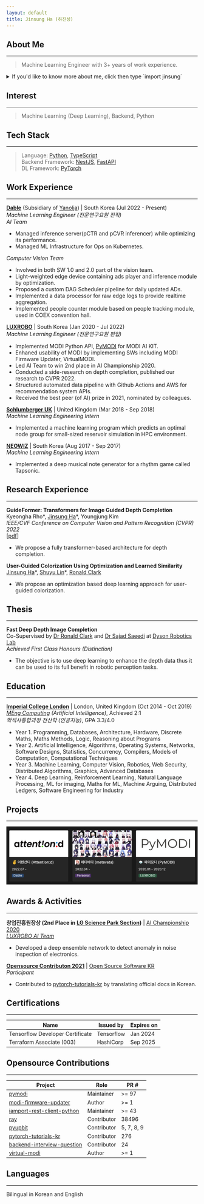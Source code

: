 ```yaml
---
layout: default
title: Jinsung Ha (하진성)
---
```


## About Me

---

> Machine Learning Engineer with 3+ years of work experience.

<details>
    <summary>If you'd like to know more about me, click then type `import jinsung`</summary>
    <iframe frameborder="0" width="98%" height="335px" src="brython/index.html"></iframe>
</details>

## Interest

---

> Machine Learning (Deep Learning), Backend, Python

## Tech Stack

---

> Language: [Python](https://img.shields.io/badge/Python-FFD43B?logo=python&logoColor=white), [TypeScript](https://img.shields.io/badge/typescript-%23007ACC.svg?logo=typescript&logoColor=white)  
> Backend Framework: [NestJS](https://img.shields.io/badge/nestjs-%23E0234E.svg?logo=nestjs&logoColor=white), [FastAPI](https://img.shields.io/badge/fastapi-109989?logo=FASTAPI&logoColor=white)  
> DL Framework: [PyTorch](https://img.shields.io/badge/PyTorch-EE4C2C?logo=pytorch&logoColor=white)

## Work Experience

---

**[Dable](https://dable.io/en)** (Subsidiary of [Yanolja](https://yanolja.in/en)) | South Korea (Jul 2022 - Present)  
_Machine Learning Engineer (전문연구요원 전직)_  
_AI Team_

- Managed inference server(pCTR and pCVR inferencer) while optimizing its performance.
- Managed ML Infrastructure for Ops on Kubernetes.

_Computer Vision Team_

- Involved in both SW 1.0 and 2.0 part of the vision team.
- Light-weighted edge device containing ads player and inference module by optimization.
- Proposed a custom DAG Scheduler pipeline for daily updated ADs.
- Implemented a data processor for raw edge logs to provide realtime aggregation.
- Implemented people counter module based on people tracking module, used in COEX convention hall.

**[LUXROBO](https://global.luxrobo.com/eng)** | South Korea (Jan 2020 - Jul 2022)  
_Machine Learning Engineer (전문연구요원 편입)_

- Implemented MODI Python API, [PyMODI](https://github.com/luxrobo/pymodi) for MODI AI KIT.
- Enhaned usability of MODI by implementing SWs including MODI Firmware Updater, VirtualMODI.
- Led AI Team to win 2nd place in AI Championship 2020.
- Conducted a side-research on depth completion, published our research to CVPR 2022.
- Structured automated data pipeline with Github Actions and AWS for recommendation system APIs.
- Received the best peer (of AI) prize in 2021, nominated by colleagues.

**[Schlumberger UK](https://www.slb.com/about/rd/technology/abtc.aspx)** | United Kingdom (Mar 2018 - Sep 2018)  
_Machine Learning Engineering Intern_

- Implemented a machine learning program which predicts an optimal node group for small-sized reservoir simulation in HPC environment.

**[NEOWIZ](https://www.neowiz.com/neowiz?t=1)** | South Korea (Aug 2017 - Sep 2017)  
_Machine Learning Engineering Intern_

- Implemented a deep musical note generator for a rhythm game called Tapsonic.

## Research Experience

---

**GuideFormer: Transformers for Image Guided Depth Completion**  
Kyeongha Rho\*, [Jinsung Ha](https://94929.github.io)\*, Youngjung Kim  
_IEEE/CVF Conference on Computer Vision and Pattern Recognition (CVPR) 2022_  
[[pdf](https://openaccess.thecvf.com/content/CVPR2022/papers/Rho_GuideFormer_Transformers_for_Image_Guided_Depth_Completion_CVPR_2022_paper.pdf)]

- We propose a fully transformer-based architecture for depth completion.

**User-Guided Colorization Using Optimization and Learned Similarity**  
[Jinsung Ha](https://94929.github.io)\*, [Shuyu Lin](https://shuyulin.co.uk)\*, [Ronald Clark](https://www.ron-clark.com)

- We propose an optimization based deep learning approach for user-guided colorization.

## Thesis

---

**Fast Deep Depth Image Completion**  
Co-Supervised by [Dr Ronald Clark](https://www.ron-clark.com) and [Dr Sajad Saeedi](https://www.sajad-saeedi.ca) at [Dyson Robotics Lab](https://www.imperial.ac.uk/dyson-robotics-lab)  
_Achieved First Class Honours (Distinction)_

- The objective is to use deep learning to enhance the depth data thus it can be used to its full benefit in robotic perception tasks.

## Education

---

**[Imperial College London](https://www.imperial.ac.uk/computing)** | London, United Kingdom (Oct 2014 - Oct 2019)  
_[MEng Computing](https://www.imperial.ac.uk/study/courses/undergraduate/computing-meng/) (Artificial Intelligence)_, Achieved 2:1  
_학석사통합과정 전산학 (인공지능)_, GPA 3.3/4.0

- Year 1. Programming, Databases, Architecture, Hardware, Discrete Maths, Maths Methods, Logic, Reasoning about Programs
- Year 2. Artificial Intelligence, Algorithms, Operating Systems, Networks, Software Designs, Statistics, Concurrency, Compilers, Models of Computation, Computational Techniques
- Year 3. Machine Learning, Computer Vision, Robotics, Web Security, Distributed Algorithms, Graphics, Advanced Databases
- Year 4. Deep Learning, Reinforcement Learning, Natural Language Processing, ML for imaging, Maths for ML, Machine Arguing, Distributed Ledgers, Software Engineering for Industry

## Projects

---

[![Hanc marginis exiguitas non caperet.](./projects.png)](https://jinsungha.notion.site/12716fbd7f154ac4a776ba206b950061)

## Awards & Activities

---

**창업진흥원장상 (2nd Place in [LG Science Park Section](https://youtu.be/kNiEJx1Sl7M))** | [AI Championship 2020](http://kstartup-aic.com)  
_[LUXROBO AI Team](https://youtu.be/WvvKBmTsPTY?t=5822)_

- Developed a deep ensemble network to detect anomaly in noise inspection of electronics.

**[Opensource Contributon 2021](https://www.oss.kr/contribution_academy)** | [Open Source Software KR](https://www.oss.kr)  
_Participant_

- Contributed to [pytorch-tutorials-kr](https://tutorials.pytorch.kr) by translating official docs in Korean.

## Certifications

---

| Name                             | Issued by   | Expires on |
| -------------------------------- | ------------| ---------- |
| Tensorflow Developer Certificate | Tensorflow  | Jan 2024   |
| Terraform Associate (003)        | HashiCorp   | Sep 2025   |

## Opensource Contributions

---

| Project                                                                              | Role        | PR #       |
| ------------------------------------------------------------------------------------ | ----------- | ---------- |
| [pymodi](https://github.com/LUXROBO/pymodi)                                          | Maintainer  | \>= 97     |
| [modi-firmware-updater](https://github.com/LUXROBO/modi-firmware-updater)            | Author      | \>= 1      |
| [iamport-rest-client-python](https://github.com/iamport/iamport-rest-client-python)  | Maintainer  | \>= 43     |
| [ray](https://github.com/ray-project/ray)                                            | Contributor | 38496      |
| [pyupbit](https://github.com/sharebook-kr/pyupbit)                                   | Contributor | 5, 7, 8, 9 |
| [pytorch-tutorials-kr](https://github.com/9bow/PyTorch-tutorials-kr)                 | Contributor | 276        |
| [backend-interview-question](https://github.com/ksundong/backend-interview-question) | Contributor | 24         |
| [virtual-modi](https://github.com/LUXROBO/virtual-modi)                              | Author      | \>= 1      |

## Languages

---

Bilingual in Korean and English
